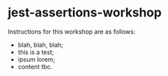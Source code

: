 # jest-assertions-workshop

Instructions for this workshop are as follows: 

- blah, blah, blah;
- this is a test;
- ipsum lorem;
- content tbc.
